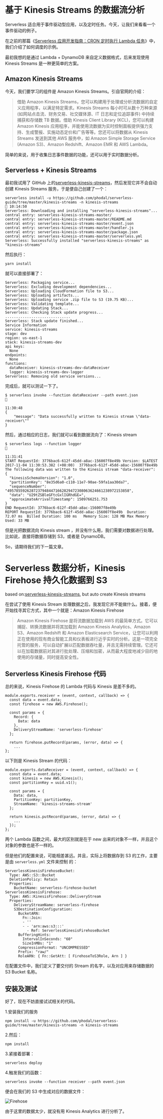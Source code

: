 基于 Kinesis Streams 的数据流分析
===

Serverless 适合用于事件驱动型应用，以及定时任务。今天，让我们来看看一个事件驱动的例子。

在之前的那篇《[Serverless 应用开发指南：CRON 定时执行 Lambda 任务](https://www.phodal.com/blog/serverless-development-guide-cron-scheduled-job/)》中，我们介绍了如何调度的示例。

最初我想的是通过 Lambda + DynamoDB 来自定义数据格式，后来发现使用 Kinesis Streams 是一种更简单的方案。

Amazon Kinesis Streams
---

今天，我们要学习的组件是 Amazon Kinesis Streams。引自官网的介绍：

> 借助 Amazon Kinesis Streams，您可以构建用于处理或分析流数据的自定义应用程序，以满足特定需求。Kinesis Streams 每小时可从数十万种来源 (如网站点击流、财务交易、社交媒体源、IT 日志和定位追踪事件) 中持续捕获和存储数 TB 数据。借助 Kinesis Client Library (KCL)，您可以构建 Amazon Kinesis 应用程序，并能使用流数据为实时控制面板提供强力支持、生成警报、实施动态定价和广告等等。您还可以将数据从 Kinesis Streams 发送到其他 AWS 服务中，如 Amazon Simple Storage Service (Amazon S3)、Amazon Redshift、Amazon EMR 和 AWS Lambda。

简单的来说，用于收集日志事件数据的功能，还可以用于实时数据分析。

Serverless + Kinesis Streams
---

最初我试用了 GitHub 上的[serverless-kinesis-streams](https://github.com/pmuens/serverless-kinesis-streams)，然后发现它并不会自动创建 Kinesis Streams 服务，于是便自己创建了一个：

```
serverless install -u https://github.com/phodal/serverless-guide/tree/master/kinesis-streams -n kinesis-streams                                10:14:50
Serverless: Downloading and installing "serverless-kinesis-streams"...
central entry: serverless-kinesis-streams-master/
central entry: serverless-kinesis-streams-master/README.md
central entry: serverless-kinesis-streams-master/event.json
central entry: serverless-kinesis-streams-master/handler.js
central entry: serverless-kinesis-streams-master/package.json
central entry: serverless-kinesis-streams-master/serverless.yml
Serverless: Successfully installed "serverless-kinesis-streams" as "kinesis-streams"
```

然后执行：

```
yarn install
```

就可以直接部署了：

```
Serverless: Packaging service...
Serverless: Excluding development dependencies...
Serverless: Uploading CloudFormation file to S3...
Serverless: Uploading artifacts...
Serverless: Uploading service .zip file to S3 (19.75 KB)...
Serverless: Validating template...
Serverless: Updating Stack...
Serverless: Checking Stack update progress...
..............................
Serverless: Stack update finished...
Service Information
service: kinesis-streams
stage: dev
region: us-east-1
stack: kinesis-streams-dev
api keys:
  None
endpoints:
  None
functions:
  dataReceiver: kinesis-streams-dev-dataReceiver
  logger: kinesis-streams-dev-logger
Serverless: Removing old service versions...
```

完成后，就可以测试一下了。

```
$ serverless invoke --function dataReceiver --path event.json                                                                

11:30:48
{
    "message": "Data successfully written to Kinesis stream \"data-receiver\""
}
```

然后，通过相应的日志，我们就可以看到数据流向了：Kinesis stream 

```
$ serverless logs --function logger                                                                                          

11:31:41
START RequestId: 3776bac6-612f-45dd-a8ac-156007f8e49b Version: $LATEST
2017-11-04 11:30:53.382 (+08:00)  3776bac6-612f-45dd-a8ac-156007f8e49b  The following data was written to the Kinesis stream "data-receiver":
{
  "kinesisSchemaVersion": "1.0",
  "partitionKey": "8e35d6a0-c110-11e7-90ae-59fa1aa30da7",
  "sequenceNumber": "49578559262872379484471662829472308063624661238972153858",
  "data": "U29tZSBleGFtcGxlIGRhdGE=",
  "approximateArrivalTimestamp": 1509766251.753
}
END RequestId: 3776bac6-612f-45dd-a8ac-156007f8e49b
REPORT RequestId: 3776bac6-612f-45dd-a8ac-156007f8e49b  Duration: 72.07 ms  Billed Duration: 100 ms   Memory Size: 128 MB Max Memory Used: 33 MB
```

但是光把数据流向 Kinesis stream ，并没有什么用，我们需要对数据进行处理。比如说，直接将数据存储到 S3，或者是 DynamoDB。

So，请期待我们的下一篇文章。

Serverless 数据分析，Kinesis Firehose 持久化数据到 S3
===

based on:[serverless-kinesis-streams](https://github.com/pmuens/serverless-kinesis-streams), but auto create Kinesis streams

在尝试了使用 Kinesis Stream 处理数据之后，我发现它并不能做什么。接着，便开始找寻其它方式，其中一个就是：Amazon Kinesis Firehose

> Amazon Kinesis Firehose 是将流数据加载到 AWS 的最简单方式。它可以捕捉、转换流数据并将其加载到 Amazon Kinesis Analytics、Amazon S3、Amazon Redshift 和 Amazon Elasticsearch Service，让您可以利用正在使用的现有商业智能工具和仪表板进行近乎实时的分析。这是一项完全托管的服务，可以自动扩展以匹配数据吞吐量，并且无需持续管理。它还可以在加载数据前对其进行批处理、压缩和加密，从而最大程度地减少目的地使用的存储量，同时提高安全性。

Serverless Kinesis Firehose 代码
---

总的来说，Kinesis Firehose 的 Lambda 代码与 Kinesis 是差不多的。

```
module.exports.receiver = (event, context, callback) => {
  const data = event.data;
  const firehose = new AWS.Firehose();

  const params = {
    Record: {
      Data: data
    },
    DeliveryStreamName: 'serverless-firehose'
  };

  return firehose.putRecord(params, (error, data) => {
    ...
};
```

以下则是 Kinesis Stream 的代码：

```
module.exports.dataReceiver = (event, context, callback) => {
  const data = event.data;
  const kinesis = new AWS.Kinesis();
  const partitionKey = uuid.v1();

  const params = {
    Data: data,
    PartitionKey: partitionKey,
    StreamName: 'kinesis-streams-stream'
  };

  return kinesis.putRecord(params, (error, data) => {
    ...
  });
};
```

两个 Lambda 函数之间，最大的区别就是在于 new 出来的对象不一样，并且这个对象的参数也是不一样的。

但是他们的配置来说，可能相差甚远。并且，实际上将数据存到 S3 的工作，主要是由 ``serverless.yml`` 文件来控制 的：

```
ServerlessKinesisFirehoseBucket:
  Type: AWS::S3::Bucket
  DeletionPolicy: Retain
  Properties:
    BucketName: serverless-firehose-bucket
ServerlessKinesisFirehose:
  Type: AWS::KinesisFirehose::DeliveryStream
  Properties:
    DeliveryStreamName: serverless-firehose
    S3DestinationConfiguration:
      BucketARN:
        Fn::Join:
        - ''
        - - 'arn:aws:s3:::'
          - Ref: ServerlessKinesisFirehoseBucket
      BufferingHints:
        IntervalInSeconds: "60"
        SizeInMBs: "1"
      CompressionFormat: "UNCOMPRESSED"
      Prefix: "raw/"
      RoleARN: { Fn::GetAtt: [ FirehoseToS3Role, Arn ] }
```          

在配置文件中，我们定义了要交付的 Stream 的名字，以及对应用来存储数据的 S3 Bucket 名称。

安装及测试
---

好了，现在不妨直接试试相关的代码。

1.安装我们的服务

```
npm install -u https://github.com/phodal/serverless-guide/tree/master/kinesis-streams -n kinesis-streams
```

2.然后：

```
npm install
```

3.紧接着部署：

```
serverless deploy
```

4.触发我们的函数：

```
serverless invoke --function receiver --path event.json
```

便会在我们的 S3 中生成对应的数据文件：

![Firehose](images/firehose-s3.png)

由于这里的数据太少，就没有用 Kinesis Analytics 进行分析了。
